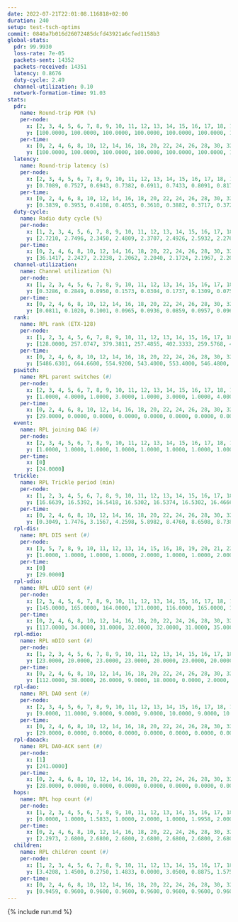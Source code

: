 ```yaml
---
date: 2022-07-21T22:01:08.116818+02:00
duration: 240
setup: test-tsch-optims
commit: 0840a7b016d26072485dcfd43921a6cfed1158b3
global-stats:
  pdr: 99.9930
  loss-rate: 7e-05
  packets-sent: 14352
  packets-received: 14351
  latency: 0.8676
  duty-cycle: 2.49
  channel-utilization: 0.10
  network-formation-time: 91.03
stats:
  pdr:
    name: Round-trip PDR (%)
    per-node:
      x: [2, 3, 4, 5, 6, 7, 8, 9, 10, 11, 12, 13, 14, 15, 16, 17, 18, 19, 20, 21, 22, 23, 24, 25]
      y: [100.0000, 100.0000, 100.0000, 100.0000, 100.0000, 100.0000, 100.0000, 100.0000, 100.0000, 100.0000, 100.0000, 100.0000, 100.0000, 100.0000, 100.0000, 100.0000, 100.0000, 100.0000, 99.8299, 100.0000, 100.0000, 100.0000, 100.0000, 100.0000]
    per-time:
      x: [0, 2, 4, 6, 8, 10, 12, 14, 16, 18, 20, 22, 24, 26, 28, 30, 32, 34, 36, 38, 40, 42, 44, 46, 48, 50, 52, 54, 56, 58, 60, 62, 64, 66, 68, 70, 72, 74, 76, 78, 80, 82, 84, 86, 88, 90, 92, 94, 96, 98, 100, 102, 104, 106, 108, 110, 112, 114, 116, 118, 120, 122, 124, 126, 128, 130, 132, 134, 136, 138, 140, 142, 144, 146, 148, 150, 152, 154, 156, 158, 160, 162, 164, 166, 168, 170, 172, 174, 176, 178, 180, 182, 184, 186, 188, 190, 192, 194, 196, 198, 200, 202, 204, 206, 208, 210, 212, 214, 216, 218, 220, 222, 224, 226, 228, 230, 232, 234, 236, 238]
      y: [100.0000, 100.0000, 100.0000, 100.0000, 100.0000, 100.0000, 100.0000, 100.0000, 100.0000, 100.0000, 100.0000, 100.0000, 100.0000, 100.0000, 100.0000, 100.0000, 100.0000, 100.0000, 100.0000, 99.1597, 100.0000, 100.0000, 100.0000, 100.0000, 100.0000, 100.0000, 100.0000, 100.0000, 100.0000, 100.0000, 100.0000, 100.0000, 100.0000, 100.0000, 100.0000, 100.0000, 100.0000, 100.0000, 100.0000, 100.0000, 100.0000, 100.0000, 100.0000, 100.0000, 100.0000, 100.0000, 100.0000, 100.0000, 100.0000, 100.0000, 100.0000, 100.0000, 100.0000, 100.0000, 100.0000, 100.0000, 100.0000, 100.0000, 100.0000, 100.0000, 100.0000, 100.0000, 100.0000, 100.0000, 100.0000, 100.0000, 100.0000, 100.0000, 100.0000, 100.0000, 100.0000, 100.0000, 100.0000, 100.0000, 100.0000, 100.0000, 100.0000, 100.0000, 100.0000, 100.0000, 100.0000, 100.0000, 100.0000, 100.0000, 100.0000, 100.0000, 100.0000, 100.0000, 100.0000, 100.0000, 100.0000, 100.0000, 100.0000, 100.0000, 100.0000, 100.0000, 100.0000, 100.0000, 100.0000, 100.0000, 100.0000, 100.0000, 100.0000, 100.0000, 100.0000, 100.0000, 100.0000, 100.0000, 100.0000, 100.0000, 100.0000, 100.0000, 100.0000, 100.0000, 100.0000, 100.0000, 100.0000, 100.0000, 100.0000, 100.0000]
  latency:
    name: Round-trip latency (s)
    per-node:
      x: [2, 3, 4, 5, 6, 7, 8, 9, 10, 11, 12, 13, 14, 15, 16, 17, 18, 19, 20, 21, 22, 23, 24, 25]
      y: [0.7089, 0.7527, 0.6943, 0.7382, 0.6911, 0.7433, 0.8091, 0.8171, 0.7872, 0.8475, 0.7777, 0.8187, 0.9271, 0.8055, 0.8886, 0.8850, 0.9494, 0.9617, 1.0561, 0.9329, 1.0150, 1.0833, 1.0969, 1.0486]
    per-time:
      x: [0, 2, 4, 6, 8, 10, 12, 14, 16, 18, 20, 22, 24, 26, 28, 30, 32, 34, 36, 38, 40, 42, 44, 46, 48, 50, 52, 54, 56, 58, 60, 62, 64, 66, 68, 70, 72, 74, 76, 78, 80, 82, 84, 86, 88, 90, 92, 94, 96, 98, 100, 102, 104, 106, 108, 110, 112, 114, 116, 118, 120, 122, 124, 126, 128, 130, 132, 134, 136, 138, 140, 142, 144, 146, 148, 150, 152, 154, 156, 158, 160, 162, 164, 166, 168, 170, 172, 174, 176, 178, 180, 182, 184, 186, 188, 190, 192, 194, 196, 198, 200, 202, 204, 206, 208, 210, 212, 214, 216, 218, 220, 222, 224, 226, 228, 230, 232, 234, 236, 238]
      y: [0.3839, 0.3953, 0.4108, 0.4053, 0.3610, 0.3882, 0.3717, 0.3721, 0.3811, 0.3816, 0.3924, 0.3703, 0.3900, 0.3683, 0.3475, 0.3922, 0.3634, 0.3401, 0.3380, 0.3999, 0.3595, 0.3789, 0.3974, 0.3981, 0.3902, 0.4104, 0.3839, 0.3999, 0.3712, 0.4220, 0.4437, 0.4022, 0.4018, 0.3835, 0.3964, 0.3795, 0.4077, 0.3930, 0.3866, 0.3730, 0.3862, 0.4829, 0.4752, 0.4482, 0.4059, 0.4096, 0.4191, 0.5631, 0.6856, 0.5350, 0.4432, 0.4270, 0.4688, 0.9786, 1.2051, 0.7367, 0.6583, 0.5349, 0.5356, 0.9855, 1.2980, 1.3081, 1.0249, 0.7975, 0.6468, 1.0485, 1.3244, 1.3257, 1.3461, 1.3029, 1.0604, 1.1861, 1.3228, 1.3393, 1.3468, 1.3279, 1.3559, 1.3347, 1.3126, 1.3035, 1.3177, 1.3599, 1.2996, 1.3321, 1.3319, 1.3209, 1.3222, 1.3292, 1.3372, 1.3547, 1.3131, 1.3417, 1.3241, 1.3246, 1.3114, 1.2965, 1.3112, 1.2761, 1.3356, 1.3032, 1.3048, 1.3308, 1.3167, 1.2941, 1.3275, 1.2986, 1.3341, 1.3175, 1.3286, 1.3308, 1.3085, 1.3327, 1.3102, 1.3221, 1.3063, 1.3135, 1.2932, 1.3098, 1.3207, 1.3203]
  duty-cycle:
    name: Radio duty cycle (%)
    per-node:
      x: [1, 2, 3, 4, 5, 6, 7, 8, 9, 10, 11, 12, 13, 14, 15, 16, 17, 18, 19, 20, 21, 22, 23, 24, 25]
      y: [2.7210, 2.7496, 2.3450, 2.4809, 2.3707, 2.4926, 2.5932, 2.2768, 2.3703, 2.3340, 2.4279, 2.7031, 2.9380, 2.3688, 2.5721, 2.2453, 2.3736, 2.4344, 2.4248, 2.5203, 2.4391, 2.5292, 2.5412, 2.5074, 2.4594]
    per-time:
      x: [0, 2, 4, 6, 8, 10, 12, 14, 16, 18, 20, 22, 24, 26, 28, 30, 32, 34, 36, 38, 40, 42, 44, 46, 48, 50, 52, 54, 56, 58, 60, 62, 64, 66, 68, 70, 72, 74, 76, 78, 80, 82, 84, 86, 88, 90, 92, 94, 96, 98, 100, 102, 104, 106, 108, 110, 112, 114, 116, 118, 120, 122, 124, 126, 128, 130, 132, 134, 136, 138, 140, 142, 144, 146, 148, 150, 152, 154, 156, 158, 160, 162, 164, 166, 168, 170, 172, 174, 176, 178, 180, 182, 184, 186, 188, 190, 192, 194, 196, 198, 200, 202, 204, 206, 208, 210, 212, 214, 216, 218, 220, 222, 224, 226, 228, 230, 232, 234, 236, 238, 240]
      y: [36.1417, 2.2427, 2.2238, 2.2062, 2.2040, 2.1724, 2.1967, 2.2020, 2.1990, 2.1938, 2.1863, 2.1785, 2.1885, 2.1996, 2.2264, 2.1989, 2.1885, 2.1835, 2.1755, 2.1872, 2.2708, 2.1665, 2.2173, 2.2394, 2.2191, 2.2321, 2.2230, 2.2107, 2.2248, 2.2329, 2.2183, 2.2192, 2.2395, 2.2275, 2.2288, 2.2298, 2.2033, 2.2167, 2.2091, 2.2235, 2.2131, 2.2265, 2.2310, 2.2404, 2.2086, 2.2125, 2.2088, 2.2130, 2.2087, 2.2125, 2.2267, 2.2203, 2.2183, 2.2336, 2.2263, 2.2181, 2.2039, 2.2145, 2.2259, 2.2088, 2.2066, 2.2045, 2.2264, 2.2088, 2.1953, 2.2127, 2.1929, 2.1869, 2.1968, 2.1945, 2.1806, 2.1976, 2.1855, 2.1826, 2.1914, 2.1849, 2.2026, 2.2013, 2.1897, 2.1774, 2.1609, 2.2036, 2.2169, 2.2051, 2.1973, 2.2144, 2.2143, 2.1997, 2.1923, 2.2093, 2.2084, 2.2056, 2.2038, 2.1998, 2.1961, 2.2054, 2.2000, 2.1928, 2.1824, 2.2150, 2.1962, 2.1885, 2.2170, 2.1445, 2.2091, 2.1890, 2.2040, 2.2078, 2.1918, 2.2118, 2.2175, 2.2107, 2.1994, 2.1886, 2.2247, 2.1986, 2.2044, 2.1835, 2.2009, 2.2176, 2.0268]
  channel-utilization:
    name: Channel utilization (%)
    per-node:
      x: [1, 2, 3, 4, 5, 6, 7, 8, 9, 10, 11, 12, 13, 14, 15, 16, 17, 18, 19, 20, 21, 22, 23, 24, 25]
      y: [0.3286, 0.2849, 0.0950, 0.1573, 0.0304, 0.1737, 0.1309, 0.0756, 0.0331, 0.0362, 0.0312, 0.1718, 0.2255, 0.0335, 0.1065, 0.0429, 0.1052, 0.1159, 0.0394, 0.0345, 0.0670, 0.0347, 0.0310, 0.0305, 0.0310]
    per-time:
      x: [0, 2, 4, 6, 8, 10, 12, 14, 16, 18, 20, 22, 24, 26, 28, 30, 32, 34, 36, 38, 40, 42, 44, 46, 48, 50, 52, 54, 56, 58, 60, 62, 64, 66, 68, 70, 72, 74, 76, 78, 80, 82, 84, 86, 88, 90, 92, 94, 96, 98, 100, 102, 104, 106, 108, 110, 112, 114, 116, 118, 120, 122, 124, 126, 128, 130, 132, 134, 136, 138, 140, 142, 144, 146, 148, 150, 152, 154, 156, 158, 160, 162, 164, 166, 168, 170, 172, 174, 176, 178, 180, 182, 184, 186, 188, 190, 192, 194, 196, 198, 200, 202, 204, 206, 208, 210, 212, 214, 216, 218, 220, 222, 224, 226, 228, 230, 232, 234, 236, 238, 240]
      y: [0.0811, 0.1020, 0.1001, 0.0965, 0.0936, 0.0859, 0.0957, 0.0961, 0.0934, 0.0945, 0.0923, 0.0891, 0.0936, 0.0981, 0.1089, 0.0934, 0.0945, 0.0888, 0.0882, 0.0932, 0.1210, 0.0984, 0.1034, 0.1108, 0.1000, 0.1068, 0.1041, 0.1015, 0.1062, 0.1088, 0.1035, 0.1019, 0.1093, 0.1063, 0.1069, 0.1089, 0.0960, 0.1035, 0.0995, 0.1059, 0.1008, 0.1034, 0.1056, 0.1097, 0.1038, 0.1001, 0.0977, 0.1037, 0.0962, 0.1015, 0.1036, 0.1022, 0.1007, 0.1085, 0.1104, 0.0973, 0.0971, 0.1019, 0.1035, 0.0978, 0.0999, 0.0942, 0.1020, 0.1014, 0.1011, 0.0957, 0.0923, 0.0919, 0.0917, 0.0911, 0.0888, 0.0965, 0.0906, 0.0873, 0.0912, 0.0914, 0.0941, 0.0963, 0.0895, 0.0869, 0.0844, 0.0987, 0.0973, 0.0988, 0.0964, 0.0977, 0.0994, 0.0967, 0.0928, 0.0999, 0.0970, 0.1008, 0.0978, 0.0960, 0.0941, 0.0967, 0.0962, 0.0903, 0.0931, 0.0986, 0.0929, 0.0949, 0.0997, 0.0859, 0.1001, 0.0918, 0.0945, 0.0979, 0.0946, 0.0996, 0.0998, 0.0987, 0.0938, 0.0910, 0.1041, 0.0961, 0.0974, 0.0898, 0.0958, 0.1021, 0.0270]
  rank:
    name: RPL rank (ETX-128)
    per-node:
      x: [1, 2, 3, 4, 5, 6, 7, 8, 9, 10, 11, 12, 13, 14, 15, 16, 17, 18, 19, 20, 21, 22, 23, 24, 25]
      y: [128.0000, 257.0747, 379.3811, 257.4855, 402.3333, 259.5768, 402.8436, 394.9046, 798.3156, 728.8230, 547.8484, 661.7967, 524.6860, 654.5492, 804.1033, 663.1943, 621.5569, 663.7975, 1019.1878, 800.6463, 731.2664, 773.3843, 850.8988, 801.7967, 801.9959]
    per-time:
      x: [0, 2, 4, 6, 8, 10, 12, 14, 16, 18, 20, 22, 24, 26, 28, 30, 32, 34, 36, 38, 40, 42, 44, 46, 48, 50, 52, 54, 56, 58, 60, 62, 64, 66, 68, 70, 72, 74, 76, 78, 80, 82, 84, 86, 88, 90, 92, 94, 96, 98, 100, 102, 104, 106, 108, 110, 112, 114, 116, 118, 120, 122, 124, 126, 128, 130, 132, 134, 136, 138, 140, 142, 144, 146, 148, 150, 152, 154, 156, 158, 160, 162, 164, 166, 168, 170, 172, 174, 176, 178, 180, 182, 184, 186, 188, 190, 192, 194, 196, 198, 200, 202, 204, 206, 208, 210, 212, 214, 216, 218, 220, 222, 224, 226, 228, 230, 232, 234, 236, 238, 240]
      y: [5486.6301, 664.6600, 554.9200, 543.4000, 553.4000, 546.4800, 543.6200, 535.8000, 537.2549, 543.8627, 544.5600, 546.0000, 547.6154, 555.5000, 566.8269, 580.6600, 577.8200, 575.7800, 573.7000, 592.9444, 610.4259, 594.4600, 594.4400, 593.1200, 571.4615, 554.1373, 544.1600, 545.3200, 547.5400, 540.9608, 542.5600, 539.3000, 540.9020, 536.5600, 540.8000, 546.3400, 546.5800, 545.4400, 547.5600, 543.1373, 541.0400, 541.8800, 540.3200, 536.7800, 533.7451, 529.5800, 528.2549, 529.7000, 533.5200, 534.4400, 536.8627, 533.4400, 534.9400, 528.9000, 523.9200, 521.2600, 517.4706, 521.2200, 519.1200, 520.7000, 521.9800, 514.2745, 523.8800, 524.1800, 521.4400, 535.2692, 529.4400, 527.0200, 526.0400, 514.2157, 515.6000, 515.8200, 514.5400, 517.9400, 520.0600, 515.5400, 529.8627, 549.7400, 554.8200, 552.7000, 551.3922, 553.3393, 532.9216, 528.2941, 526.0400, 532.1800, 537.9600, 536.2400, 526.7600, 530.7400, 533.4800, 544.1373, 540.1923, 532.2000, 525.0000, 515.3400, 514.9000, 520.1961, 516.8400, 511.2157, 514.3529, 516.2600, 522.4800, 528.6600, 533.1176, 528.8800, 527.5769, 525.6200, 525.0400, 527.1000, 533.5000, 533.8200, 528.6200, 527.0800, 533.6200, 540.0755, 525.0200, 520.1800, 517.4600, 525.5200, 777.0000]
  pswitch:
    name: RPL parent switches (#)
    per-node:
      x: [2, 3, 4, 5, 6, 7, 8, 9, 10, 11, 12, 13, 14, 15, 16, 17, 18, 19, 20, 21, 22, 23, 24, 25]
      y: [1.0000, 4.0000, 1.0000, 3.0000, 1.0000, 3.0000, 1.0000, 4.0000, 3.0000, 4.0000, 1.0000, 3.0000, 4.0000, 2.0000, 7.0000, 6.0000, 2.0000, 5.0000, 6.0000, 4.0000, 3.0000, 8.0000, 2.0000, 3.0000]
    per-time:
      x: [0, 2, 4, 6, 8, 10, 12, 14, 16, 18, 20, 22, 24, 26, 28, 30, 32, 34, 36, 38, 40, 42, 44, 46, 48, 50, 52, 54, 56, 58, 60, 62, 64, 66, 68, 70, 72, 74, 76, 78, 80, 82, 84, 86, 88, 90, 92, 94, 96, 98, 100, 102, 104, 106, 108, 110, 112, 114, 116, 118, 120, 122, 124, 126, 128, 130, 132, 134, 136, 138, 140, 142, 144, 146, 148, 150, 152, 154, 156, 158, 160, 162, 164, 166, 168, 170, 172, 174, 176, 178, 180, 182, 184, 186, 188, 190, 192, 194, 196, 198, 200, 202, 204, 206, 208, 210, 212, 214, 216, 218, 220, 222, 224, 226, 228, 230]
      y: [29.0000, 0.0000, 0.0000, 0.0000, 0.0000, 0.0000, 0.0000, 0.0000, 1.0000, 1.0000, 0.0000, 0.0000, 2.0000, 0.0000, 2.0000, 0.0000, 0.0000, 0.0000, 0.0000, 4.0000, 4.0000, 0.0000, 0.0000, 0.0000, 2.0000, 1.0000, 0.0000, 0.0000, 0.0000, 1.0000, 0.0000, 0.0000, 1.0000, 0.0000, 0.0000, 0.0000, 0.0000, 0.0000, 0.0000, 1.0000, 0.0000, 0.0000, 0.0000, 0.0000, 1.0000, 0.0000, 1.0000, 0.0000, 0.0000, 0.0000, 1.0000, 0.0000, 0.0000, 0.0000, 0.0000, 0.0000, 1.0000, 0.0000, 0.0000, 0.0000, 0.0000, 1.0000, 0.0000, 0.0000, 0.0000, 2.0000, 0.0000, 0.0000, 0.0000, 1.0000, 0.0000, 0.0000, 0.0000, 0.0000, 0.0000, 0.0000, 1.0000, 0.0000, 0.0000, 0.0000, 1.0000, 6.0000, 1.0000, 1.0000, 0.0000, 0.0000, 0.0000, 0.0000, 0.0000, 0.0000, 0.0000, 1.0000, 2.0000, 0.0000, 0.0000, 0.0000, 0.0000, 1.0000, 0.0000, 1.0000, 1.0000, 0.0000, 0.0000, 0.0000, 1.0000, 0.0000, 2.0000, 0.0000, 0.0000, 0.0000, 2.0000, 0.0000, 0.0000, 0.0000, 0.0000, 3.0000]
  event:
    name: RPL joining DAG (#)
    per-node:
      x: [2, 3, 4, 5, 6, 7, 8, 9, 10, 11, 12, 13, 14, 15, 16, 17, 18, 19, 20, 21, 22, 23, 24, 25]
      y: [1.0000, 1.0000, 1.0000, 1.0000, 1.0000, 1.0000, 1.0000, 1.0000, 1.0000, 1.0000, 1.0000, 1.0000, 1.0000, 1.0000, 1.0000, 1.0000, 1.0000, 1.0000, 1.0000, 1.0000, 1.0000, 1.0000, 1.0000, 1.0000]
    per-time:
      x: [0]
      y: [24.0000]
  trickle:
    name: RPL Trickle period (min)
    per-node:
      x: [1, 2, 3, 4, 5, 6, 7, 8, 9, 10, 11, 12, 13, 14, 15, 16, 17, 18, 19, 20, 21, 22, 23, 24, 25]
      y: [16.6639, 16.5392, 16.5418, 16.5302, 16.5374, 16.5302, 16.4666, 16.5302, 16.5340, 16.5301, 16.4623, 16.5222, 16.5442, 16.4447, 16.5262, 16.4796, 16.5444, 16.5262, 16.5378, 16.5949, 16.2721, 16.5284, 16.4827, 16.5064, 16.5803]
    per-time:
      x: [0, 2, 4, 6, 8, 10, 12, 14, 16, 18, 20, 22, 24, 26, 28, 30, 32, 34, 36, 38, 40, 42, 44, 46, 48, 50, 52, 54, 56, 58, 60, 62, 64, 66, 68, 70, 72, 74, 76, 78, 80, 82, 84, 86, 88, 90, 92, 94, 96, 98, 100, 102, 104, 106, 108, 110, 112, 114, 116, 118, 120, 122, 124, 126, 128, 130, 132, 134, 136, 138, 140, 142, 144, 146, 148, 150, 152, 154, 156, 158, 160, 162, 164, 166, 168, 170, 172, 174, 176, 178, 180, 182, 184, 186, 188, 190, 192, 194, 196, 198, 200, 202, 204, 206, 208, 210, 212, 214, 216, 218, 220, 222, 224, 226, 228, 230, 232, 234, 236, 238, 240]
      y: [0.3049, 1.7476, 3.1567, 4.2598, 5.8982, 8.4760, 8.6508, 8.7381, 8.9095, 16.6196, 17.1267, 17.4763, 17.4763, 17.4763, 17.4763, 17.4763, 17.4763, 17.4763, 17.4763, 17.4763, 17.4763, 17.4763, 17.4763, 17.4763, 17.4763, 17.4763, 17.4763, 17.4763, 17.4763, 17.4763, 17.4763, 17.4763, 17.4763, 17.4763, 17.4763, 17.4763, 17.4763, 17.4763, 17.4763, 17.4763, 17.4763, 17.4763, 17.4763, 17.4763, 17.4763, 17.4763, 17.4763, 17.4763, 17.4763, 17.4763, 17.4763, 17.4763, 17.4763, 17.4763, 17.4763, 17.4763, 17.4763, 17.4763, 17.4763, 17.4763, 17.4763, 17.4763, 17.4763, 17.4763, 17.4763, 17.4763, 17.4763, 17.4763, 17.4763, 17.4763, 17.4763, 17.4763, 17.4763, 17.4763, 17.4763, 17.4763, 17.4763, 17.4763, 17.4763, 17.4763, 17.4763, 17.4763, 17.4763, 17.4763, 17.4763, 17.4763, 17.4763, 17.4763, 17.4763, 17.4763, 17.4763, 17.4763, 17.4763, 17.4763, 17.4763, 17.4763, 17.4763, 17.4763, 17.4763, 17.4763, 17.4763, 17.4763, 17.4763, 17.4763, 17.4763, 17.4763, 17.4763, 17.4763, 17.4763, 17.4763, 17.4763, 17.4763, 17.4763, 17.4763, 17.4763, 17.4763, 17.4763, 17.4763, 17.4763, 17.4763, 17.4763]
  rpl-dis:
    name: RPL DIS sent (#)
    per-node:
      x: [3, 5, 7, 8, 9, 10, 11, 12, 13, 14, 15, 16, 18, 19, 20, 21, 22, 23, 24, 25]
      y: [1.0000, 1.0000, 1.0000, 1.0000, 2.0000, 1.0000, 1.0000, 2.0000, 2.0000, 1.0000, 1.0000, 1.0000, 1.0000, 1.0000, 2.0000, 2.0000, 1.0000, 2.0000, 2.0000, 3.0000]
    per-time:
      x: [0]
      y: [29.0000]
  rpl-udio:
    name: RPL uDIO sent (#)
    per-node:
      x: [2, 3, 4, 5, 6, 7, 8, 9, 10, 11, 12, 13, 14, 15, 16, 17, 18, 19, 20, 21, 22, 23, 24, 25]
      y: [145.0000, 165.0000, 164.0000, 171.0000, 116.0000, 165.0000, 145.0000, 169.0000, 168.0000, 164.0000, 155.0000, 120.0000, 171.0000, 149.0000, 172.0000, 134.0000, 111.0000, 165.0000, 164.0000, 145.0000, 168.0000, 177.0000, 168.0000, 160.0000]
    per-time:
      x: [0, 2, 4, 6, 8, 10, 12, 14, 16, 18, 20, 22, 24, 26, 28, 30, 32, 34, 36, 38, 40, 42, 44, 46, 48, 50, 52, 54, 56, 58, 60, 62, 64, 66, 68, 70, 72, 74, 76, 78, 80, 82, 84, 86, 88, 90, 92, 94, 96, 98, 100, 102, 104, 106, 108, 110, 112, 114, 116, 118, 120, 122, 124, 126, 128, 130, 132, 134, 136, 138, 140, 142, 144, 146, 148, 150, 152, 154, 156, 158, 160, 162, 164, 166, 168, 170, 172, 174, 176, 178, 180, 182, 184, 186, 188, 190, 192, 194, 196, 198, 200, 202, 204, 206, 208, 210, 212, 214, 216, 218, 220, 222, 224, 226, 228, 230, 232, 234, 236, 238, 240]
      y: [117.0000, 34.0000, 31.0000, 32.0000, 32.0000, 31.0000, 35.0000, 30.0000, 31.0000, 38.0000, 27.0000, 34.0000, 30.0000, 32.0000, 31.0000, 40.0000, 27.0000, 32.0000, 29.0000, 30.0000, 34.0000, 29.0000, 28.0000, 31.0000, 32.0000, 30.0000, 29.0000, 26.0000, 31.0000, 29.0000, 32.0000, 33.0000, 28.0000, 32.0000, 32.0000, 26.0000, 31.0000, 27.0000, 33.0000, 31.0000, 32.0000, 29.0000, 25.0000, 28.0000, 33.0000, 30.0000, 33.0000, 31.0000, 27.0000, 24.0000, 34.0000, 29.0000, 27.0000, 36.0000, 33.0000, 32.0000, 27.0000, 26.0000, 33.0000, 29.0000, 37.0000, 30.0000, 29.0000, 28.0000, 32.0000, 27.0000, 26.0000, 32.0000, 29.0000, 31.0000, 31.0000, 30.0000, 20.0000, 23.0000, 30.0000, 32.0000, 38.0000, 33.0000, 30.0000, 27.0000, 23.0000, 31.0000, 31.0000, 29.0000, 34.0000, 35.0000, 28.0000, 28.0000, 26.0000, 28.0000, 36.0000, 31.0000, 31.0000, 30.0000, 27.0000, 27.0000, 24.0000, 33.0000, 35.0000, 38.0000, 28.0000, 29.0000, 27.0000, 28.0000, 28.0000, 34.0000, 34.0000, 34.0000, 29.0000, 22.0000, 30.0000, 27.0000, 31.0000, 32.0000, 32.0000, 35.0000, 30.0000, 23.0000, 26.0000, 30.0000, 17.0000]
  rpl-mdio:
    name: RPL mDIO sent (#)
    per-node:
      x: [1, 2, 3, 4, 5, 6, 7, 8, 9, 10, 11, 12, 13, 14, 15, 16, 17, 18, 19, 20, 21, 22, 23, 24, 25]
      y: [23.0000, 20.0000, 23.0000, 23.0000, 20.0000, 23.0000, 20.0000, 21.0000, 21.0000, 21.0000, 20.0000, 21.0000, 20.0000, 23.0000, 21.0000, 21.0000, 23.0000, 23.0000, 20.0000, 20.0000, 25.0000, 24.0000, 23.0000, 24.0000, 21.0000]
    per-time:
      x: [0, 2, 4, 6, 8, 10, 12, 14, 16, 18, 20, 22, 24, 26, 28, 30, 32, 34, 36, 38, 40, 42, 44, 46, 48, 50, 52, 54, 56, 58, 60, 62, 64, 66, 68, 70, 72, 74, 76, 78, 80, 82, 84, 86, 88, 90, 92, 94, 96, 98, 100, 102, 104, 106, 108, 110, 112, 114, 116, 118, 120, 122, 124, 126, 128, 130, 132, 134, 136, 138, 140, 142, 144, 146, 148, 150, 152, 154, 156, 158, 160, 162, 164, 166, 168, 170, 172, 174, 176, 178, 180, 182, 184, 186, 188, 190, 192, 194, 196, 198, 200, 202, 204, 206, 208, 210, 212, 214, 216, 218, 220, 222, 224, 226, 228, 230, 232, 234, 236, 238, 240]
      y: [112.0000, 38.0000, 26.0000, 9.0000, 18.0000, 0.0000, 2.0000, 12.0000, 10.0000, 1.0000, 1.0000, 0.0000, 0.0000, 2.0000, 5.0000, 6.0000, 7.0000, 5.0000, 0.0000, 0.0000, 0.0000, 0.0000, 2.0000, 6.0000, 8.0000, 7.0000, 2.0000, 0.0000, 0.0000, 0.0000, 1.0000, 4.0000, 7.0000, 7.0000, 3.0000, 3.0000, 0.0000, 0.0000, 0.0000, 1.0000, 3.0000, 7.0000, 9.0000, 2.0000, 3.0000, 0.0000, 0.0000, 0.0000, 3.0000, 2.0000, 8.0000, 8.0000, 4.0000, 0.0000, 0.0000, 0.0000, 0.0000, 4.0000, 5.0000, 7.0000, 7.0000, 2.0000, 0.0000, 0.0000, 0.0000, 1.0000, 3.0000, 6.0000, 7.0000, 8.0000, 0.0000, 0.0000, 0.0000, 0.0000, 0.0000, 6.0000, 6.0000, 5.0000, 6.0000, 2.0000, 0.0000, 0.0000, 0.0000, 5.0000, 5.0000, 6.0000, 3.0000, 6.0000, 0.0000, 0.0000, 0.0000, 0.0000, 2.0000, 4.0000, 7.0000, 7.0000, 4.0000, 1.0000, 0.0000, 0.0000, 0.0000, 5.0000, 8.0000, 6.0000, 5.0000, 1.0000, 0.0000, 0.0000, 0.0000, 2.0000, 6.0000, 8.0000, 5.0000, 3.0000, 1.0000, 0.0000, 0.0000, 0.0000, 7.0000, 6.0000, 2.0000]
  rpl-dao:
    name: RPL DAO sent (#)
    per-node:
      x: [2, 3, 4, 5, 6, 7, 8, 9, 10, 11, 12, 13, 14, 15, 16, 17, 18, 19, 20, 21, 22, 23, 24, 25]
      y: [9.0000, 11.0000, 9.0000, 9.0000, 9.0000, 10.0000, 9.0000, 10.0000, 10.0000, 11.0000, 9.0000, 9.0000, 10.0000, 10.0000, 12.0000, 11.0000, 9.0000, 12.0000, 12.0000, 10.0000, 10.0000, 12.0000, 9.0000, 10.0000]
    per-time:
      x: [0, 2, 4, 6, 8, 10, 12, 14, 16, 18, 20, 22, 24, 26, 28, 30, 32, 34, 36, 38, 40, 42, 44, 46, 48, 50, 52, 54, 56, 58, 60, 62, 64, 66, 68, 70, 72, 74, 76, 78, 80, 82, 84, 86, 88, 90, 92, 94, 96, 98, 100, 102, 104, 106, 108, 110, 112, 114, 116, 118, 120, 122, 124, 126, 128, 130, 132, 134, 136, 138, 140, 142, 144, 146, 148, 150, 152, 154, 156, 158, 160, 162, 164, 166, 168, 170, 172, 174, 176, 178, 180, 182, 184, 186, 188, 190, 192, 194, 196, 198, 200, 202, 204, 206, 208, 210, 212, 214, 216, 218, 220, 222, 224, 226, 228, 230, 232, 234, 236, 238]
      y: [29.0000, 0.0000, 0.0000, 0.0000, 0.0000, 0.0000, 0.0000, 0.0000, 1.0000, 1.0000, 0.0000, 0.0000, 2.0000, 0.0000, 22.0000, 0.0000, 0.0000, 0.0000, 0.0000, 4.0000, 4.0000, 0.0000, 0.0000, 1.0000, 2.0000, 1.0000, 0.0000, 1.0000, 10.0000, 5.0000, 0.0000, 0.0000, 1.0000, 2.0000, 1.0000, 1.0000, 0.0000, 1.0000, 1.0000, 3.0000, 0.0000, 1.0000, 5.0000, 8.0000, 1.0000, 0.0000, 1.0000, 0.0000, 3.0000, 1.0000, 1.0000, 1.0000, 1.0000, 1.0000, 2.0000, 1.0000, 3.0000, 8.0000, 2.0000, 0.0000, 0.0000, 2.0000, 3.0000, 1.0000, 0.0000, 2.0000, 1.0000, 0.0000, 2.0000, 2.0000, 1.0000, 6.0000, 5.0000, 0.0000, 0.0000, 1.0000, 4.0000, 1.0000, 0.0000, 2.0000, 2.0000, 6.0000, 2.0000, 2.0000, 0.0000, 4.0000, 4.0000, 0.0000, 0.0000, 0.0000, 1.0000, 1.0000, 3.0000, 2.0000, 1.0000, 4.0000, 3.0000, 2.0000, 1.0000, 3.0000, 6.0000, 0.0000, 0.0000, 0.0000, 1.0000, 1.0000, 3.0000, 0.0000, 3.0000, 2.0000, 4.0000, 1.0000, 0.0000, 2.0000, 6.0000, 4.0000, 0.0000, 0.0000, 1.0000, 1.0000]
  rpl-daoack:
    name: RPL DAO-ACK sent (#)
    per-node:
      x: [1]
      y: [241.0000]
    per-time:
      x: [0, 2, 4, 6, 8, 10, 12, 14, 16, 18, 20, 22, 24, 26, 28, 30, 32, 34, 36, 38, 40, 42, 44, 46, 48, 50, 52, 54, 56, 58, 60, 62, 64, 66, 68, 70, 72, 74, 76, 78, 80, 82, 84, 86, 88, 90, 92, 94, 96, 98, 100, 102, 104, 106, 108, 110, 112, 114, 116, 118, 120, 122, 124, 126, 128, 130, 132, 134, 136, 138, 140, 142, 144, 146, 148, 150, 152, 154, 156, 158, 160, 162, 164, 166, 168, 170, 172, 174, 176, 178, 180, 182, 184, 186, 188, 190, 192, 194, 196, 198, 200, 202, 204, 206, 208, 210, 212, 214, 216, 218, 220, 222, 224, 226, 228, 230, 232, 234, 236, 238]
      y: [28.0000, 0.0000, 0.0000, 0.0000, 0.0000, 0.0000, 0.0000, 0.0000, 1.0000, 1.0000, 0.0000, 0.0000, 2.0000, 0.0000, 22.0000, 0.0000, 0.0000, 0.0000, 0.0000, 4.0000, 4.0000, 0.0000, 0.0000, 1.0000, 2.0000, 1.0000, 0.0000, 1.0000, 10.0000, 5.0000, 0.0000, 0.0000, 1.0000, 2.0000, 1.0000, 1.0000, 0.0000, 1.0000, 1.0000, 3.0000, 0.0000, 1.0000, 5.0000, 8.0000, 1.0000, 0.0000, 1.0000, 0.0000, 3.0000, 1.0000, 1.0000, 1.0000, 1.0000, 1.0000, 2.0000, 1.0000, 3.0000, 8.0000, 2.0000, 0.0000, 0.0000, 2.0000, 3.0000, 1.0000, 0.0000, 2.0000, 1.0000, 0.0000, 2.0000, 2.0000, 1.0000, 6.0000, 5.0000, 0.0000, 0.0000, 1.0000, 4.0000, 1.0000, 0.0000, 2.0000, 2.0000, 6.0000, 2.0000, 2.0000, 0.0000, 4.0000, 4.0000, 0.0000, 0.0000, 0.0000, 1.0000, 1.0000, 3.0000, 2.0000, 1.0000, 4.0000, 3.0000, 2.0000, 1.0000, 3.0000, 6.0000, 0.0000, 0.0000, 0.0000, 1.0000, 1.0000, 3.0000, 0.0000, 3.0000, 2.0000, 4.0000, 1.0000, 0.0000, 2.0000, 6.0000, 4.0000, 0.0000, 0.0000, 1.0000, 1.0000]
  hops:
    name: RPL hop count (#)
    per-node:
      x: [1, 2, 3, 4, 5, 6, 7, 8, 9, 10, 11, 12, 13, 14, 15, 16, 17, 18, 19, 20, 21, 22, 23, 24, 25]
      y: [0.0000, 1.0000, 1.5833, 1.0000, 2.0000, 1.0000, 1.9958, 2.0000, 2.4686, 2.4686, 3.0000, 2.0000, 2.6151, 3.4250, 3.0000, 3.5792, 3.3875, 3.3958, 4.4351, 4.6778, 4.2176, 3.6318, 4.9247, 4.7238, 4.5063]
    per-time:
      x: [0, 2, 4, 6, 8, 10, 12, 14, 16, 18, 20, 22, 24, 26, 28, 30, 32, 34, 36, 38, 40, 42, 44, 46, 48, 50, 52, 54, 56, 58, 60, 62, 64, 66, 68, 70, 72, 74, 76, 78, 80, 82, 84, 86, 88, 90, 92, 94, 96, 98, 100, 102, 104, 106, 108, 110, 112, 114, 116, 118, 120, 122, 124, 126, 128, 130, 132, 134, 136, 138, 140, 142, 144, 146, 148, 150, 152, 154, 156, 158, 160, 162, 164, 166, 168, 170, 172, 174, 176, 178, 180, 182, 184, 186, 188, 190, 192, 194, 196, 198, 200, 202, 204, 206, 208, 210, 212, 214, 216, 218, 220, 222, 224, 226, 228, 230, 232, 234, 236, 238]
      y: [2.2973, 2.6800, 2.6800, 2.6800, 2.6800, 2.6800, 2.6800, 2.6800, 2.6800, 2.6400, 2.6400, 2.6400, 2.6400, 2.6400, 2.6400, 2.6400, 2.6400, 2.6400, 2.6400, 3.0600, 3.5000, 3.2400, 3.2400, 3.2400, 3.2000, 3.1000, 3.0800, 3.0800, 3.0800, 3.1000, 3.1200, 3.1200, 3.1200, 3.1200, 3.1200, 3.1200, 3.1200, 3.1200, 3.1200, 3.1200, 3.1200, 3.1200, 3.1200, 3.1200, 3.0800, 3.0800, 3.0600, 3.0400, 3.0400, 3.0400, 3.0400, 3.0400, 3.0400, 3.0400, 3.0400, 3.0400, 3.0200, 3.0000, 3.0000, 3.0000, 3.0000, 2.9600, 2.9600, 2.9600, 2.9600, 2.7400, 2.5200, 2.5200, 2.5200, 2.5200, 2.5600, 2.5600, 2.5600, 2.5600, 2.5600, 2.5600, 2.5600, 2.5600, 2.5600, 2.5600, 2.5200, 2.6400, 2.8000, 2.8000, 2.8000, 2.8000, 2.8000, 2.8000, 2.8000, 2.8000, 2.8000, 2.8200, 2.8200, 2.7600, 2.7600, 2.7600, 2.7600, 2.7600, 2.7200, 2.7200, 2.7200, 2.7200, 2.7200, 2.7200, 2.7000, 2.6800, 2.7200, 2.8000, 2.8000, 2.8000, 2.8000, 2.8000, 2.8000, 2.8000, 2.8000, 2.7000, 2.6800, 2.6800, 2.6800, 2.6800]
  children:
    name: RPL children count (#)
    per-node:
      x: [1, 2, 3, 4, 5, 6, 7, 8, 9, 10, 11, 12, 13, 14, 15, 16, 17, 18, 19, 20, 21, 22, 23, 24, 25]
      y: [3.4208, 1.4500, 0.2750, 1.4833, 0.0000, 3.0500, 0.8875, 1.5750, 0.0000, 0.1715, 0.0000, 1.0628, 2.9372, 0.0000, 1.4184, 0.3167, 1.5000, 2.8083, 0.2092, 0.1464, 1.2636, 0.0000, 0.0000, 0.0000, 0.0000]
    per-time:
      x: [0, 2, 4, 6, 8, 10, 12, 14, 16, 18, 20, 22, 24, 26, 28, 30, 32, 34, 36, 38, 40, 42, 44, 46, 48, 50, 52, 54, 56, 58, 60, 62, 64, 66, 68, 70, 72, 74, 76, 78, 80, 82, 84, 86, 88, 90, 92, 94, 96, 98, 100, 102, 104, 106, 108, 110, 112, 114, 116, 118, 120, 122, 124, 126, 128, 130, 132, 134, 136, 138, 140, 142, 144, 146, 148, 150, 152, 154, 156, 158, 160, 162, 164, 166, 168, 170, 172, 174, 176, 178, 180, 182, 184, 186, 188, 190, 192, 194, 196, 198, 200, 202, 204, 206, 208, 210, 212, 214, 216, 218, 220, 222, 224, 226, 228, 230, 232, 234, 236, 238]
      y: [0.9459, 0.9600, 0.9600, 0.9600, 0.9600, 0.9600, 0.9600, 0.9600, 0.9600, 0.9600, 0.9600, 0.9600, 0.9600, 0.9600, 0.9600, 0.9600, 0.9600, 0.9600, 0.9600, 0.9600, 0.9600, 0.9600, 0.9600, 0.9600, 0.9600, 0.9600, 0.9600, 0.9600, 0.9600, 0.9600, 0.9600, 0.9600, 0.9600, 0.9600, 0.9600, 0.9600, 0.9600, 0.9600, 0.9600, 0.9600, 0.9600, 0.9600, 0.9600, 0.9600, 0.9600, 0.9600, 0.9600, 0.9600, 0.9600, 0.9600, 0.9600, 0.9600, 0.9600, 0.9600, 0.9600, 0.9600, 0.9600, 0.9600, 0.9600, 0.9600, 0.9600, 0.9600, 0.9600, 0.9600, 0.9600, 0.9600, 0.9600, 0.9600, 0.9600, 0.9600, 0.9600, 0.9600, 0.9600, 0.9600, 0.9600, 0.9600, 0.9600, 0.9600, 0.9600, 0.9600, 0.9600, 0.9600, 0.9600, 0.9600, 0.9600, 0.9600, 0.9600, 0.9600, 0.9600, 0.9600, 0.9600, 0.9600, 0.9600, 0.9600, 0.9600, 0.9600, 0.9600, 0.9600, 0.9600, 0.9600, 0.9600, 0.9600, 0.9600, 0.9600, 0.9600, 0.9600, 0.9600, 0.9600, 0.9600, 0.9600, 0.9600, 0.9600, 0.9600, 0.9600, 0.9600, 0.9600, 0.9600, 0.9600, 0.9600, 0.9600]
---
```


{% include run.md %}
